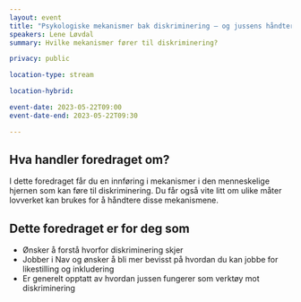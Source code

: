 ```yaml
---
layout: event
title: "Psykologiske mekanismer bak diskriminering – og jussens håndtering av dem"
speakers: Lene Løvdal
summary: Hvilke mekanismer fører til diskriminering?

privacy: public

location-type: stream

location-hybrid:

event-date: 2023-05-22T09:00
event-date-end: 2023-05-22T09:30

---
```

## Hva handler foredraget om?
I dette foredraget får du en innføring i mekanismer i den menneskelige hjernen som kan føre til diskriminering. Du får også vite litt om ulike måter lovverket kan brukes for å håndtere disse mekanismene.

## Dette foredraget er for deg som
- Ønsker å forstå hvorfor diskriminering skjer 
- Jobber i Nav og ønsker å bli mer bevisst på hvordan du kan jobbe for likestilling og inkludering
- Er generelt opptatt av hvordan jussen fungerer som verktøy mot diskriminering
